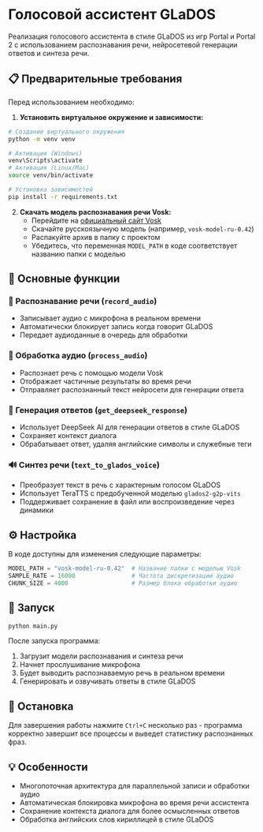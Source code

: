 # Голосовой ассистент GLaDOS

Реализация голосового ассистента в стиле GLaDOS из игр Portal и Portal 2 с использованием распознавания речи, нейросетевой генерации ответов и синтеза речи.

## 📋 Предварительные требования

Перед использованием необходимо:

1. **Установить виртуальное окружение и зависимости:**
```bash
# Создание виртуального окружения
python -m venv venv

# Активация (Windows)
venv\Scripts\activate
# Активация (Linux/Mac)
source venv/bin/activate

# Установка зависимостей
pip install -r requirements.txt
```

2. **Скачать модель распознавания речи Vosk:**
   - Перейдите на [официальный сайт Vosk](https://alphacephei.com/vosk/models)
   - Скачайте русскоязычную модель (например, `vosk-model-ru-0.42`)
   - Распакуйте архив в папку с проектом
   - Убедитесь, что переменная `MODEL_PATH` в коде соответствует названию папки с моделью

## 🎯 Основные функции

### 🎤 Распознавание речи (`record_audio`)
- Записывает аудио с микрофона в реальном времени
- Автоматически блокирует запись когда говорит GLaDOS
- Передает аудиоданные в очередь для обработки

### 🧠 Обработка аудио (`process_audio`) 
- Распознает речь с помощью модели Vosk
- Отображает частичные результаты во время речи
- Отправляет распознанный текст нейросети для генерации ответа

### 🤖 Генерация ответов (`get_deepseek_response`)
- Использует DeepSeek AI для генерации ответов в стиле GLaDOS
- Сохраняет контекст диалога
- Обрабатывает ответ, удаляя английские символы и служебные теги

### 🔊 Синтез речи (`text_to_glados_voice`)
- Преобразует текст в речь с характерным голосом GLaDOS
- Использует TeraTTS с предобученной моделью `glados2-g2p-vits`
- Поддерживает сохранение в файл или воспроизведение через динамики

## ⚙️ Настройка

В коде доступны для изменения следующие параметры:

```python
MODEL_PATH = "vosk-model-ru-0.42"  # Название папки с моделью Vosk
SAMPLE_RATE = 16000                # Частота дискретизации аудио
CHUNK_SIZE = 4000                  # Размер блока обработки аудио
```

## 🚀 Запуск

```bash
python main.py
```

После запуска программа:
1. Загрузит модели распознавания и синтеза речи
2. Начнет прослушивание микрофона
3. Будет выводить распознаваемую речь в реальном времени
4. Генерировать и озвучивать ответы в стиле GLaDOS

## 🛑 Остановка

Для завершения работы нажмите `Ctrl+C` несколько раз - программа корректно завершит все процессы и выведет статистику распознанных фраз.

## 💡 Особенности

- Многопоточная архитектура для параллельной записи и обработки аудио
- Автоматическая блокировка микрофона во время речи ассистента
- Сохранение контекста диалога для более осмысленных ответов
- Обработка английских слов кириллицей в стиле GLaDOS
